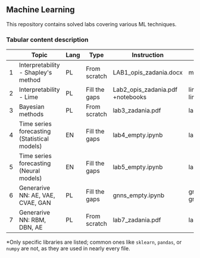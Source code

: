 ## Machine Learning

This repository contains solved labs covering various ML techniques.

### Tabular content description

|   | Topic                                        | Lang | Type          | Instruction                      | Solution                              | Libs*/Tools                                 | Points |
|---|----------------------------------------------|------|---------------|----------------------------------|---------------------------------------|---------------------------------------------|--------|
| 1 | Interpretability - Shapley's method          | PL   | From scratch  | LAB1_opis_zadania.docx           | mwardynski_lab1.pdf                   | Orange                                      | 5/5    |
| 2 | Interpretability - Lime                      | PL   | Fill the gaps | Lab2_opis_zadania.pdf +notebooks | lime-tabular.ipynb, lime-images.ipynb | lime, torch, xgboost                        | 5/5    |
| 3 | Bayesian methods                             | PL   | From scratch  | lab3_zadania.pdf                 | lab3.ipynb                            |                                             | 5/5    |
| 4 | Time series forecasting (Statistical models) | EN   | Fill the gaps | lab4_empty.ipynb                 | lab4.ipynb                            | pmdarima, sktime                            | 5/5    |
| 5 | Time series forecasting (Neural models)      | EN   | Fill the gaps | lab5_empty.ipynb                 | lab5.ipynb                            | darts, neuralforecast, ray, sktime, timesfm | 5/5    |
| 6 | Generarive NN: AE, VAE, CVAE, GAN            | PL   | Fill the gaps | gnns_empty.ipynb                 | gnns.ipynb gnns_raport.pdf            | tf.keras                                    | 5/5    |
| 7 | Generarive NN: RBM, DBN, AE                  | PL   | From scratch  | lab7_zadania.pdf                 | lab7_X.ipynb                          | optuna, tf.keras                            | 5/5    |

*Only specific libraries are listed; common ones like `sklearn`, `pandas`, or `numpy` are not, as they are used in nearly every file.